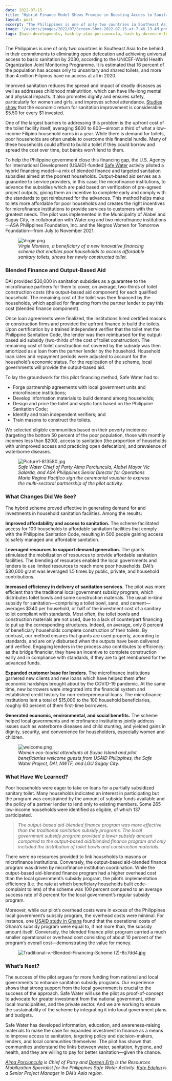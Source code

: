 ```yaml
---
date: 2022-07-15
title: "Hybrid Finance Model Shows Promise in Boosting Access to Sanitation"
layout: post
excerpt: "The Philippines is one of only two countries in Southeast Asia to be behind in their commitments to eliminating open defecation and achieving universal access to basic sanitation by 2030, according to the UNICEF-World Health Organization Joint Monitoring Programme."
image: "/assets/images/2022/07/Screen-Shot-2022-07-15-at-7.46.13-AM.png"
tags: [hash-developments, hash-by-alma-porciuncula, hash-by-doreen-erfe, hash-by-kate-edelen, hash-featured, environment-and-energy, wash, development-finance]
---
```

<p>The Philippines is one of only two countries in Southeast Asia to be behind in their commitments to eliminating open defecation and achieving universal access to basic sanitation by 2030, according to the UNICEF-World Health Organization Joint Monitoring Programme. It is estimated that 16 percent of the population has access only to unsanitary and shared toilets, and more than 4 million Filipinos have no access at all in 2020.</p><p>Improved sanitation reduces the spread and impact of deadly diseases as well as addresses childhood malnutrition, which can have life-long mental and physical impacts. It also promotes dignity and ensures safety, particularly for women and girls, and improves school attendance. <a href="https://news.un.org/en/story/2014/11/484032-every-dollar-invested-water-sanitation-brings-four-fold-return-costs-un#:~:text=%E2%80%9CEconomic%20benefits%20include%20an%20overall,society%2C%E2%80%9D%20the%20report%20said.">Studies show</a> that the economic return for sanitation improvement is considerable: $5.50 for every $1 invested.</p><p>One of the largest barriers to addressing this problem is the upfront cost of the toilet facility itself, averaging $600 to 800—almost a third of what a low-income Filipino household earns in a year. While there is demand for toilets, poor households are often unable to overcome this financial hurdle. Many of these households could afford to build a toilet if they could borrow and spread the cost over time, but banks won’t lend to them.</p><p>To help the Philippine government close this financing gap, the U.S. Agency for International Development (USAID)-funded <a href="https://www.dai.com/our-work/projects/philippines-safe-water">Safe Water</a> activity piloted a hybrid financing model—a mix of blended finance and targeted sanitation subsidies aimed at the poorest households. Output-based aid serves as a guarantee to service providers, in this case, the microfinance institutions, to advance the subsidies which are paid based on verification of pre-agreed project outputs, giving them an incentive to complete early and comply with the standards to get reimbursed for the advances. This method helps make toilets more affordable for poor households and creates the right incentives for microfinance institutions to provide services to customers with the greatest needs. The pilot was implemented in the Municipality of Alabel and Sagay City, in collaboration with Water.org and two microfinance institutions—ASA Philippines Foundation, Inc. and the Negros Women for Tomorrow Foundation—from July to November 2021.</p><figure class="kg-card kg-image-card kg-width-full kg-card-hascaption"><img src="https://dai-global-developments.com/uploads/Virgie.png" class="kg-image" alt="Virgie.png" loading="lazy"><figcaption><em>Virgie Montero, a beneficiary of a new innovative financing scheme that enables poor households to access affordable sanitary toilets, shows her newly constructed toilet.</em></figcaption></figure><h3 id="blended-finance-and-output-based-aid">Blended Finance and Output-Based Aid</h3><p>DAI provided $30,000 in sanitation subsidies as a guarantee to the microfinance partners for them to cover, on average, two-thirds of toilet construction costs (the output-based aid component) for each qualified household. The remaining cost of the toilet was then financed by the households, which applied for financing from the partner lender to pay this cost (blended finance component).</p><p>Once loan agreements were finalized, the institutions hired certified masons or construction firms and provided the upfront finance to build the toilets. Upon certification by a trained independent verifier that the toilet met the Philippine Sanitation Code, the lender was then reimbursed for the output-based aid subsidy (two-thirds of the cost of toilet construction). The remaining cost of toilet construction not covered by the subsidy was then amortized as a loan from the partner lender by the household. Household loan rates and repayment periods were adjusted to account for the household’s economic status. For the replication of the scheme, local governments will provide the output-based aid.</p><p>To lay the groundwork for this pilot financing method, Safe Water had to:</p><ul><li>Forge partnership agreements with local government units and microfinance institutions;</li><li>Develop information materials to build demand among households;</li><li>Design and price the toilet and septic tank based on the Philippine Sanitation Code;</li><li>Identify and train independent verifiers; and</li><li>Train masons to construct the toilets.</li></ul><p>We selected eligible communities based on their poverty incidence (targeting the bottom 50 percent of the poor population, those with monthly incomes less than $200), access to sanitation (the proportion of households with unimproved access and practicing open defecation), and prevalence of waterborne diseases.</p><figure class="kg-card kg-image-card kg-width-wide kg-card-hascaption"><img src="https://dai-global-developments.com/uploads/Picture1-813580.jpg" class="kg-image" alt="Picture1-813580.jpg" loading="lazy"><figcaption><em>Safe Water Chief of Party Alma Porciuncula, Alabel Mayor Vic Salarda, and ASA Philippines Senior Director for Operations Maria Regina Pacifico sign the ceremonial voucher to express the multi-sectoral partnership of the pilot activity.</em></figcaption></figure><h3 id="what-changes-did-we-see">What Changes Did We See?</h3><p>The hybrid scheme proved effective in generating demand for and investments in household sanitation facilities. Among the results:</p><p><strong><strong>Improved affordability and access to sanitation.</strong></strong> The scheme facilitated access for 100 households to affordable sanitation facilities that comply with the Philippine Sanitation Code, resulting in 500 people gaining access to safely managed and affordable sanitation.</p><p><strong><strong>Leveraged resources to support demand generation.</strong></strong> The grants stimulated the mobilization of resources to provide affordable sanitation facilities. The blending of resources enabled the local governments and lenders to use limited resources to reach more poor households. DAI’s $30,000 grant was leveraged 1.5 times by public, private, and household contributions.</p><p><strong><strong>Increased efficiency in delivery of sanitation services.</strong></strong> The pilot was more efficient than the traditional local government subsidy program, which distributes toilet bowls and some construction materials. The usual in-kind subsidy for sanitation—comprising a toilet bowl, sand, and cement—averages $340 per household, or half of the investment cost of a sanitary toilet compliant with standards. Most often, the toilet bowls and construction materials are not used, due to a lack of counterpart financing to put up the corresponding structures. Indeed, on average, only 8 percent of beneficiary households complete construction of their toilets. By contrast, our method ensures that grants are used properly, according to standards, and are only disbursed when the outputs have been delivered and verified. Engaging lenders in the process also contributes to efficiency: as the bridge financier, they have an incentive to complete construction early and in compliance with standards, if they are to get reimbursed for the advanced funds.</p><p><strong><strong>Expanded customer base for lenders.</strong></strong> The microfinance institutions garnered new clients and new loans which have helped them after economic hardships brought about by the COVID-19 pandemic. At the same time, new borrowers were integrated into the financial system and established credit history for non-entrepreneurial loans. The microfinance institutions lent a total of $15,000 to the 100 household beneficiaries, roughly 60 percent of them first-time borrowers.</p><p><strong><strong>Generated economic, environmental, and social benefits.</strong></strong> The scheme helped local governments and microfinance institutions jointly address issues such as waterborne diseases and child stunting, and yielded gains in dignity, security, and convenience for householders, especially women and children.</p><figure class="kg-card kg-image-card kg-width-wide kg-card-hascaption"><img src="https://dai-global-developments.com/uploads/welcome.png" class="kg-image" alt="welcome.png" loading="lazy"><figcaption><em>Women eco-tourist attendants at Suyac Island and pilot beneficiaries welcome guests from USAID Philippines, the Safe Water Project, DAI, NWTF, and LGU Sagay City.</em></figcaption></figure><h3 id="what-have-we-learned">What Have We Learned?</h3><p>Poor households were eager to take on loans for a partially subsidized sanitary toilet. Many households indicated an interest in participating but the program was constrained by the amount of subsidy funds available and the policy of a partner lender to lend only to existing members. Some 265 low-income households were identified as eligible, of which 137 participated.</p><blockquote><em>The output-based aid-blended finance program was more effective than the traditional sanitation subsidy programs. The local government subsidy program provided a lower subsidy amount compared to the output-based aid/blended finance program and only included the distribution of toilet bowls and construction materials.</em></blockquote><p> There were no resources provided to link households to masons or microfinance institutions. Conversely, the output-based aid-blended finance program was driven by microfinance institution coordination. While the output-based aid-blended finance program had a higher overhead cost than the local government’s subsidy program, the pilot’s implementation efficiency (i.e. the rate at which beneficiary households built code-complaint toilets) of the scheme was 100 percent compared to an average success rate of 8 percent for the local government’s regular subsidy program.</p><p>Moreover, while our pilot’s overhead costs were in excess of the Philippines local government’s subsidy program, the overhead costs were minimal. For instance, one <a href="https://pdf.usaid.gov/pdf_docs/PA00Z7JC.pdf">USAID study in Ghana</a> found that the operational costs of Ghana’s subsidy program were equal to, if not more than, the subsidy amount itself. Conversely, the blended finance pilot program carried a much smaller operational or overhead cost consisting of about 10 percent of the program’s overall cost—demonstrating the value for money.</p><figure class="kg-card kg-image-card"><img src="https://dai-global-developments.com/uploads/Traditional-v.-Blended-Financing-Scheme%20(2)-8c7dd4.jpg" class="kg-image" alt="Traditional-v.-Blended-Financing-Scheme (2)-8c7dd4.jpg" loading="lazy"></figure><h3 id="what%E2%80%99s-next">What’s Next?</h3><p>The success of the pilot argues for more funding from national and local governments to enhance sanitation subsidy programs. Our experience shows that strong support from the local government is crucial to the success of the approach. Safe Water will use the pilot as proof-of-concept to advocate for greater investment from the national government, other local municipalities, and the private sector. And we are working to ensure the sustainability of the scheme by integrating it into local government plans and budgets.</p><p>Safe Water has developed information, education, and awareness-raising materials to make the case for expanded investment in finance as a means to improve access to sanitation, targeting policy and decision-makers, lenders, and local communities themselves. The pilot has shown that communities understand the links between water, sanitation, hygiene, and health, and they are willing to pay for better sanitation—given the chance.</p><div class="kg-card kg-callout-card kg-callout-card-grey"><div class="kg-callout-text"><em><a href="https://www.dai.com/who-we-are/our-team/alma-porciuncula">Alma Porciuncula</a> is Chief of Party and <a href="https://www.dai.com/who-we-are/our-team/doreen-erfe">Doreen Erfe</a> is the Resources Mobilization Specialist for the Philippines Safe Water Activity. <a href="https://www.linkedin.com/in/katherine-kate-edelen-59ba8911/">Kate Edelen</a> is a Senior Project Manager in DAI’s Asia region.</em></div></div>
  